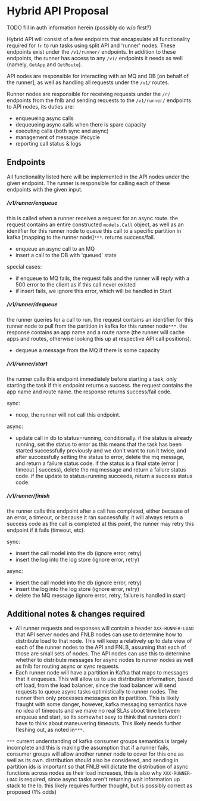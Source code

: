 # Hybrid API Proposal

TODO fill in auth information herein (possibly do w/o first?)

Hybrid API will consist of a few endpoints that encapsulate all functionality
required for `fn` to run tasks using split API and 'runner' nodes. These
endpoints exist under the `/v1/runner/` endpoints. In addition to these
endpoints, the runner has access to any `/v1/` endpoints it needs as well
(namely, `GetApp` and `GetRoute`).

API nodes are responsible for interacting with an MQ and DB [on behalf of the
runner], as well as handling all requests under the `/v1/` routes.

Runner nodes are responsible for receiving requests under the `/r/` endpoints
from the fnlb and sending requests to the `/v1/runner/` endpoints to API nodes,
its duties are:

* enqueueing async calls
* dequeueing async calls when there is spare capacity
* executing calls (both sync and async)
* management of message lifecycle
* reporting call status & logs

## Endpoints

All functionality listed here will be implemented in the API nodes under the
given endpoint. The runner is responsible for calling each of these endpoints
with the given input.

##### /v1/runner/enqueue

this is called when a runner receives a request for an async route.  the
request contains an entire constructed `models.Call` object, as well as an
identifier for this runner node to queue this call to a specific partition in
kafka [mapping to the runner node]`***`. returns success/fail.

* enqueue an async call to an MQ
* insert a call to the DB with 'queued' state

special cases:

* if enqueue to MQ fails, the request fails and the runner will
reply with a 500 error to the client as if this call never existed
* if insert fails, we ignore this error, which will be handled in Start

##### /v1/runner/dequeue

the runner queries for a call to run. the request contains an identifier for
this runner node to pull from the partition in kafka for this runner node`***`.
the response contains an app name and a route name (the runner will cache apps
and routes, otherwise looking this up at respective API call positions).

* dequeue a message from the MQ if there is some capacity

##### /v1/runner/start

the runner calls this endpoint immediately before starting a task, only
starting the task if this endpoint returns a success. the request contains the
app name and route name. the response returns success/fail code.

sync:

* noop, the runner will not call this endpoint.

async:

* update call in db to status=running, conditionally. if the status is already
  running, set the status to error as this means that the task has been
  started successfully previously and we don't want to run it twice, and after
  successfully setting the status to error, delete the mq message, and return
  a failure status code. if the status is a final state (error | timeout |
  success), delete the mq message and return a failure status code. if the
  update to status=running succeeds, return a success status code.

##### /v1/runner/finish

the runner calls this endpoint after a call has completed, either because of
an error, a timeout, or because it ran successfully. it will always return a
success code as the call is completed at this point, the runner may retry this
endpoint if it fails (timeout, etc).

sync:

* insert the call model into the db (ignore error, retry)
* insert the log into the log store (ignore error, retry)

async:

* insert the call model into the db (ignore error, retry)
* insert the log into the log store (ignore error, retry)
* delete the MQ message (ignore error, retry, failure is handled in start)

## Additional notes & changes required

* All runner requests and responses will contain a header `XXX-RUNNER-LOAD`
  that API server nodes and FNLB nodes can use to determine how to distribute
  load to that node. This will keep a relatively up to date view of each of
  the runner nodes to the API and FNLB, assuming that each of those are small
  sets of nodes. The API nodes can use this to determine whether to distribute
  messages for async nodes to runner nodes as well as fnlb for routing async
  or sync requests.
* Each runner node will have a partition in Kafka that maps to messages that
  it enqueues. This will allow us to use distribution information, based off
  load, from the load balancer, since the load balancer will send requests to
  queue async tasks optimistically to runner nodes. The runner then only
  processes messages on its partition. This is likely fraught with some
  danger, however, kafka messaging semantics have no idea of timeouts and we
  make no real SLAs about time between enqueue and start, so its somewhat sexy
  to think that runners don't have to think about maneuvering timeouts. This
  likely needs further fleshing out, as noted in`***`.

`***` current understanding of kafka consumer groups semantics is largely
incomplete and this is making the assumption that if a runner fails, consumer
groups will allow another runner node to cover for this one as well as its
own. distribution should also be considered, and sending in partition ids is
important so that FNLB will dictate the distribution of async functions across
nodes as their load increases, this is also why `XXX-RUNNER-LOAD` is required,
since async tasks aren't returning wait information up stack to the lb. this
likely requires further thought, but is possibly correct as proposed (1% odds)
